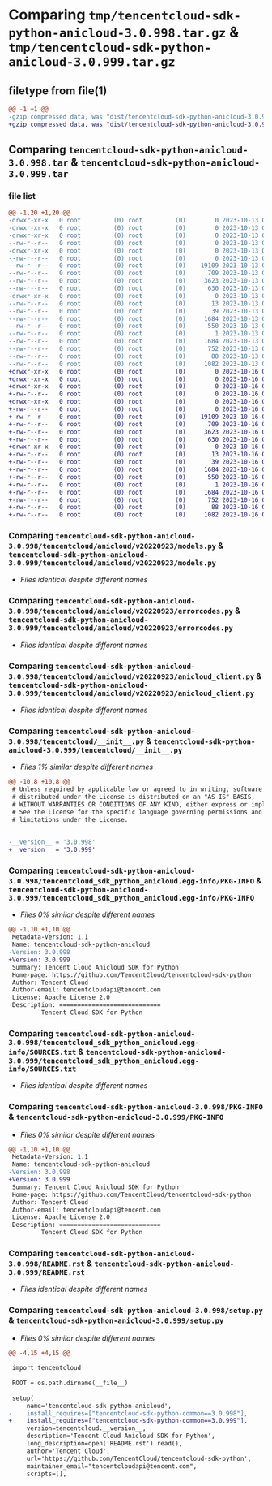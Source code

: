 # Comparing `tmp/tencentcloud-sdk-python-anicloud-3.0.998.tar.gz` & `tmp/tencentcloud-sdk-python-anicloud-3.0.999.tar.gz`

## filetype from file(1)

```diff
@@ -1 +1 @@
-gzip compressed data, was "dist/tencentcloud-sdk-python-anicloud-3.0.998.tar", last modified: Fri Oct 13 00:20:01 2023, max compression
+gzip compressed data, was "dist/tencentcloud-sdk-python-anicloud-3.0.999.tar", last modified: Mon Oct 16 00:19:12 2023, max compression
```

## Comparing `tencentcloud-sdk-python-anicloud-3.0.998.tar` & `tencentcloud-sdk-python-anicloud-3.0.999.tar`

### file list

```diff
@@ -1,20 +1,20 @@
-drwxr-xr-x   0 root         (0) root         (0)        0 2023-10-13 00:20:01.000000 tencentcloud-sdk-python-anicloud-3.0.998/
-drwxr-xr-x   0 root         (0) root         (0)        0 2023-10-13 00:20:01.000000 tencentcloud-sdk-python-anicloud-3.0.998/tencentcloud/
-drwxr-xr-x   0 root         (0) root         (0)        0 2023-10-13 00:20:01.000000 tencentcloud-sdk-python-anicloud-3.0.998/tencentcloud/anicloud/
--rw-r--r--   0 root         (0) root         (0)        0 2023-10-13 00:20:01.000000 tencentcloud-sdk-python-anicloud-3.0.998/tencentcloud/anicloud/__init__.py
-drwxr-xr-x   0 root         (0) root         (0)        0 2023-10-13 00:20:01.000000 tencentcloud-sdk-python-anicloud-3.0.998/tencentcloud/anicloud/v20220923/
--rw-r--r--   0 root         (0) root         (0)        0 2023-10-13 00:20:01.000000 tencentcloud-sdk-python-anicloud-3.0.998/tencentcloud/anicloud/v20220923/__init__.py
--rw-r--r--   0 root         (0) root         (0)    19109 2023-10-13 00:20:01.000000 tencentcloud-sdk-python-anicloud-3.0.998/tencentcloud/anicloud/v20220923/models.py
--rw-r--r--   0 root         (0) root         (0)      709 2023-10-13 00:20:01.000000 tencentcloud-sdk-python-anicloud-3.0.998/tencentcloud/anicloud/v20220923/errorcodes.py
--rw-r--r--   0 root         (0) root         (0)     3623 2023-10-13 00:20:01.000000 tencentcloud-sdk-python-anicloud-3.0.998/tencentcloud/anicloud/v20220923/anicloud_client.py
--rw-r--r--   0 root         (0) root         (0)      630 2023-10-13 00:20:01.000000 tencentcloud-sdk-python-anicloud-3.0.998/tencentcloud/__init__.py
-drwxr-xr-x   0 root         (0) root         (0)        0 2023-10-13 00:20:01.000000 tencentcloud-sdk-python-anicloud-3.0.998/tencentcloud_sdk_python_anicloud.egg-info/
--rw-r--r--   0 root         (0) root         (0)       13 2023-10-13 00:20:01.000000 tencentcloud-sdk-python-anicloud-3.0.998/tencentcloud_sdk_python_anicloud.egg-info/top_level.txt
--rw-r--r--   0 root         (0) root         (0)       39 2023-10-13 00:20:01.000000 tencentcloud-sdk-python-anicloud-3.0.998/tencentcloud_sdk_python_anicloud.egg-info/requires.txt
--rw-r--r--   0 root         (0) root         (0)     1684 2023-10-13 00:20:01.000000 tencentcloud-sdk-python-anicloud-3.0.998/tencentcloud_sdk_python_anicloud.egg-info/PKG-INFO
--rw-r--r--   0 root         (0) root         (0)      550 2023-10-13 00:20:01.000000 tencentcloud-sdk-python-anicloud-3.0.998/tencentcloud_sdk_python_anicloud.egg-info/SOURCES.txt
--rw-r--r--   0 root         (0) root         (0)        1 2023-10-13 00:20:01.000000 tencentcloud-sdk-python-anicloud-3.0.998/tencentcloud_sdk_python_anicloud.egg-info/dependency_links.txt
--rw-r--r--   0 root         (0) root         (0)     1684 2023-10-13 00:20:01.000000 tencentcloud-sdk-python-anicloud-3.0.998/PKG-INFO
--rw-r--r--   0 root         (0) root         (0)      752 2023-10-13 00:20:01.000000 tencentcloud-sdk-python-anicloud-3.0.998/README.rst
--rw-r--r--   0 root         (0) root         (0)       88 2023-10-13 00:20:01.000000 tencentcloud-sdk-python-anicloud-3.0.998/setup.cfg
--rw-r--r--   0 root         (0) root         (0)     1082 2023-10-13 00:20:01.000000 tencentcloud-sdk-python-anicloud-3.0.998/setup.py
+drwxr-xr-x   0 root         (0) root         (0)        0 2023-10-16 00:19:12.000000 tencentcloud-sdk-python-anicloud-3.0.999/
+drwxr-xr-x   0 root         (0) root         (0)        0 2023-10-16 00:19:12.000000 tencentcloud-sdk-python-anicloud-3.0.999/tencentcloud/
+drwxr-xr-x   0 root         (0) root         (0)        0 2023-10-16 00:19:12.000000 tencentcloud-sdk-python-anicloud-3.0.999/tencentcloud/anicloud/
+-rw-r--r--   0 root         (0) root         (0)        0 2023-10-16 00:19:12.000000 tencentcloud-sdk-python-anicloud-3.0.999/tencentcloud/anicloud/__init__.py
+drwxr-xr-x   0 root         (0) root         (0)        0 2023-10-16 00:19:12.000000 tencentcloud-sdk-python-anicloud-3.0.999/tencentcloud/anicloud/v20220923/
+-rw-r--r--   0 root         (0) root         (0)        0 2023-10-16 00:19:12.000000 tencentcloud-sdk-python-anicloud-3.0.999/tencentcloud/anicloud/v20220923/__init__.py
+-rw-r--r--   0 root         (0) root         (0)    19109 2023-10-16 00:19:12.000000 tencentcloud-sdk-python-anicloud-3.0.999/tencentcloud/anicloud/v20220923/models.py
+-rw-r--r--   0 root         (0) root         (0)      709 2023-10-16 00:19:12.000000 tencentcloud-sdk-python-anicloud-3.0.999/tencentcloud/anicloud/v20220923/errorcodes.py
+-rw-r--r--   0 root         (0) root         (0)     3623 2023-10-16 00:19:12.000000 tencentcloud-sdk-python-anicloud-3.0.999/tencentcloud/anicloud/v20220923/anicloud_client.py
+-rw-r--r--   0 root         (0) root         (0)      630 2023-10-16 00:19:12.000000 tencentcloud-sdk-python-anicloud-3.0.999/tencentcloud/__init__.py
+drwxr-xr-x   0 root         (0) root         (0)        0 2023-10-16 00:19:12.000000 tencentcloud-sdk-python-anicloud-3.0.999/tencentcloud_sdk_python_anicloud.egg-info/
+-rw-r--r--   0 root         (0) root         (0)       13 2023-10-16 00:19:12.000000 tencentcloud-sdk-python-anicloud-3.0.999/tencentcloud_sdk_python_anicloud.egg-info/top_level.txt
+-rw-r--r--   0 root         (0) root         (0)       39 2023-10-16 00:19:12.000000 tencentcloud-sdk-python-anicloud-3.0.999/tencentcloud_sdk_python_anicloud.egg-info/requires.txt
+-rw-r--r--   0 root         (0) root         (0)     1684 2023-10-16 00:19:12.000000 tencentcloud-sdk-python-anicloud-3.0.999/tencentcloud_sdk_python_anicloud.egg-info/PKG-INFO
+-rw-r--r--   0 root         (0) root         (0)      550 2023-10-16 00:19:12.000000 tencentcloud-sdk-python-anicloud-3.0.999/tencentcloud_sdk_python_anicloud.egg-info/SOURCES.txt
+-rw-r--r--   0 root         (0) root         (0)        1 2023-10-16 00:19:12.000000 tencentcloud-sdk-python-anicloud-3.0.999/tencentcloud_sdk_python_anicloud.egg-info/dependency_links.txt
+-rw-r--r--   0 root         (0) root         (0)     1684 2023-10-16 00:19:12.000000 tencentcloud-sdk-python-anicloud-3.0.999/PKG-INFO
+-rw-r--r--   0 root         (0) root         (0)      752 2023-10-16 00:19:12.000000 tencentcloud-sdk-python-anicloud-3.0.999/README.rst
+-rw-r--r--   0 root         (0) root         (0)       88 2023-10-16 00:19:12.000000 tencentcloud-sdk-python-anicloud-3.0.999/setup.cfg
+-rw-r--r--   0 root         (0) root         (0)     1082 2023-10-16 00:19:12.000000 tencentcloud-sdk-python-anicloud-3.0.999/setup.py
```

### Comparing `tencentcloud-sdk-python-anicloud-3.0.998/tencentcloud/anicloud/v20220923/models.py` & `tencentcloud-sdk-python-anicloud-3.0.999/tencentcloud/anicloud/v20220923/models.py`

 * *Files identical despite different names*

### Comparing `tencentcloud-sdk-python-anicloud-3.0.998/tencentcloud/anicloud/v20220923/errorcodes.py` & `tencentcloud-sdk-python-anicloud-3.0.999/tencentcloud/anicloud/v20220923/errorcodes.py`

 * *Files identical despite different names*

### Comparing `tencentcloud-sdk-python-anicloud-3.0.998/tencentcloud/anicloud/v20220923/anicloud_client.py` & `tencentcloud-sdk-python-anicloud-3.0.999/tencentcloud/anicloud/v20220923/anicloud_client.py`

 * *Files identical despite different names*

### Comparing `tencentcloud-sdk-python-anicloud-3.0.998/tencentcloud/__init__.py` & `tencentcloud-sdk-python-anicloud-3.0.999/tencentcloud/__init__.py`

 * *Files 1% similar despite different names*

```diff
@@ -10,8 +10,8 @@
 # Unless required by applicable law or agreed to in writing, software
 # distributed under the License is distributed on an "AS IS" BASIS,
 # WITHOUT WARRANTIES OR CONDITIONS OF ANY KIND, either express or implied.
 # See the License for the specific language governing permissions and
 # limitations under the License.
 
 
-__version__ = '3.0.998'
+__version__ = '3.0.999'
```

### Comparing `tencentcloud-sdk-python-anicloud-3.0.998/tencentcloud_sdk_python_anicloud.egg-info/PKG-INFO` & `tencentcloud-sdk-python-anicloud-3.0.999/tencentcloud_sdk_python_anicloud.egg-info/PKG-INFO`

 * *Files 0% similar despite different names*

```diff
@@ -1,10 +1,10 @@
 Metadata-Version: 1.1
 Name: tencentcloud-sdk-python-anicloud
-Version: 3.0.998
+Version: 3.0.999
 Summary: Tencent Cloud Anicloud SDK for Python
 Home-page: https://github.com/TencentCloud/tencentcloud-sdk-python
 Author: Tencent Cloud
 Author-email: tencentcloudapi@tencent.com
 License: Apache License 2.0
 Description: ============================
         Tencent Cloud SDK for Python
```

### Comparing `tencentcloud-sdk-python-anicloud-3.0.998/tencentcloud_sdk_python_anicloud.egg-info/SOURCES.txt` & `tencentcloud-sdk-python-anicloud-3.0.999/tencentcloud_sdk_python_anicloud.egg-info/SOURCES.txt`

 * *Files identical despite different names*

### Comparing `tencentcloud-sdk-python-anicloud-3.0.998/PKG-INFO` & `tencentcloud-sdk-python-anicloud-3.0.999/PKG-INFO`

 * *Files 0% similar despite different names*

```diff
@@ -1,10 +1,10 @@
 Metadata-Version: 1.1
 Name: tencentcloud-sdk-python-anicloud
-Version: 3.0.998
+Version: 3.0.999
 Summary: Tencent Cloud Anicloud SDK for Python
 Home-page: https://github.com/TencentCloud/tencentcloud-sdk-python
 Author: Tencent Cloud
 Author-email: tencentcloudapi@tencent.com
 License: Apache License 2.0
 Description: ============================
         Tencent Cloud SDK for Python
```

### Comparing `tencentcloud-sdk-python-anicloud-3.0.998/README.rst` & `tencentcloud-sdk-python-anicloud-3.0.999/README.rst`

 * *Files identical despite different names*

### Comparing `tencentcloud-sdk-python-anicloud-3.0.998/setup.py` & `tencentcloud-sdk-python-anicloud-3.0.999/setup.py`

 * *Files 0% similar despite different names*

```diff
@@ -4,15 +4,15 @@
 
 import tencentcloud
 
 ROOT = os.path.dirname(__file__)
 
 setup(
     name='tencentcloud-sdk-python-anicloud',
-    install_requires=["tencentcloud-sdk-python-common==3.0.998"],
+    install_requires=["tencentcloud-sdk-python-common==3.0.999"],
     version=tencentcloud.__version__,
     description='Tencent Cloud Anicloud SDK for Python',
     long_description=open('README.rst').read(),
     author='Tencent Cloud',
     url='https://github.com/TencentCloud/tencentcloud-sdk-python',
     maintainer_email="tencentcloudapi@tencent.com",
     scripts=[],
```

